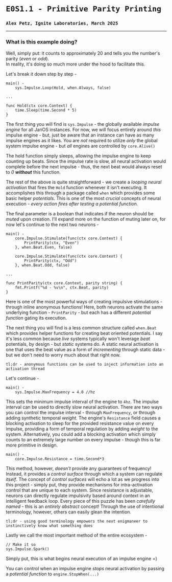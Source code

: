 # `E0S1.1 - Primitive Parity Printing`
### `Alex Petz, Ignite Laboratories, March 2025`

---

### What is this example doing?

Well, simply put: it counts to approximately 20 and tells you the number's parity (_even_ or _odd_).  
In reality, it's doing so much more under the hood to facilitate this.

Let's break it down step by step -

    main() -
	    sys.Impulse.Loop(Hold, when.Always, false)

    ...

    func Hold(ctx core.Context) {
        time.Sleep(time.Second * 5)
    }

The first thing you will find is `sys.Impulse` - the globally available _impulse engine_ for all
JanOS instances.  For now, we will focus entirely around _this_ impulse engine - but, just be aware
that an instance can have as many impulse engines as it likes.  You are _not_ required to utilize
_only_ the global system impulse engine - but _all_ engines are controlled by `core.Alive()`

The hold function simply sleeps, allowing the impulse engine to keep counting up beats.  Since the impulse 
rate is slow, all neural activation would complete before the next impulse - thus, the next beat would always
reset to _0_ _**without**_ this function.

The rest of the above is quite straightforward - we create a _looping neural activation_ that fires 
the `Hold` function whenever it isn't executing.  It accomplishes this through a package called `when` 
which provides some basic helper _potentials_.  This is one of the most _crucial_ concepts of neural 
execution - _every action fires after testing a potential function._

The final parameter is a boolean that indicates if the neuron should be _muted_ upon creation. I'll
expand more on the function of muting later on, for now let's continue to the next two neurons -

    main() -
        core.Impulse.Stimulate(func(ctx core.Context) {
            PrintParity(ctx, "Even")
        }, when.Beat.Even, false)
    
        core.Impulse.Stimulate(func(ctx core.Context) {
            PrintParity(ctx, "Odd")
        }, when.Beat.Odd, false)

    ...

    func PrintParity(ctx core.Context, parity string) {
        fmt.Printf("%d - %v\n", ctx.Beat, parity)
    }

Here is one of the most powerful ways of creating impulsive stimulations - through inline anonymous
functions!  Here, both neurons activate the same underlying function - `PrintParity` - but each
has a different _potential function_ gating its execution.

The next thing you will find is a less common structure called `when.Beat` which provides helper functions
for creating beat oriented potentials.  I say it's less common because _live_ systems typically won't leverage
_beat_ potentials, by design - but _static_ systems do.  A static neural activation is one that uses the
beat value as a form of _incrementing_ through static data - but we don't need to worry much about that right now.

    tl;dr - anonymous functions can be used to inject information into an activation thread

Let's continue -

    main() - 
        sys.Impulse.MaxFrequency = 4.0 //hz

This sets the minimum impulse interval of the engine to `4hz`. The impulse interval can be used 
to directly slow neural activation.  There are two ways you can control the impulse interval - through 
`MaxFrequency`, or through adding synthetic temporal _weight._  The engine's `Resistance` field causes
a blocking activation to sleep for the provided resistance value on every impulse, providing a form of 
temporal regulation by adding _weight_ to the system.  Alternatively, you could add a blocking activation
which simply counts to an extremely large number on every impulse - though this is far more primitive in
design.

	main() -
        core.Impulse.Resistance = time.Second*3

This method, however, _doesn't_ provide any guarantees of frequency!  Instead, it provides a _control
surface_ through which a system can regulate _itself_.  The concept of _control surfaces_ will
echo a lot as we progress into this project - simply put, they provide mechanisms for intra-activation 
control that are unique to each system.  Since resistance is adjustable, neurons can directly regulate 
impulsivity based around context in an intelligent feedback loop.  Every piece of this puzzle has been
_carefully named_ - this is an _entirely abstract_ concept!  Through the use of intentional terminology,
however, others can easily glean the intention.

    tl;dr - using good terminology empowers the next enigmaneer to instinctively know what something does

Lastly we call the most important method of the entire ecosystem -

    // Make it so
    sys.Impulse.Spark()

Simply put, this is what begins neural execution of an impulse engine =)

You can control when an impulse engine _stops_ neural activation by passing a _potential function_ to `engine.StopWhen(...)`